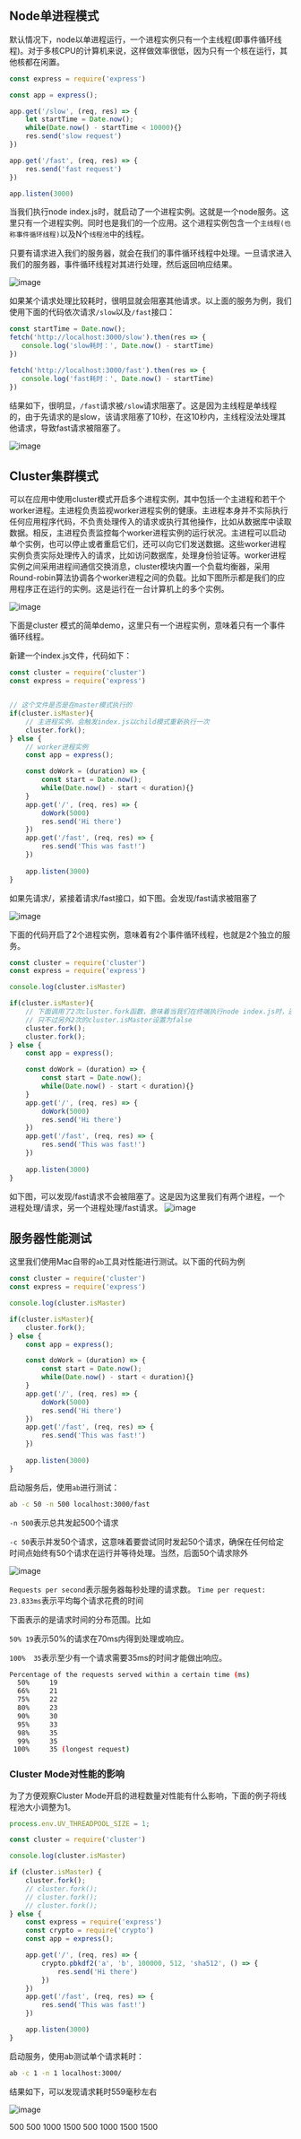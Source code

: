 ## Node单进程模式
默认情况下，node以单进程运行，一个进程实例只有一个主线程(即事件循环线程)。对于多核CPU的计算机来说，这样做效率很低，因为只有一个核在运行，其他核都在闲置。

```js
const express = require('express')

const app = express();

app.get('/slow', (req, res) => {
    let startTime = Date.now();
    while(Date.now() - startTime < 10000){}
    res.send('slow request')
})

app.get('/fast', (req, res) => {
    res.send('fast request')
})

app.listen(3000)


```

当我们执行node index.js时，就启动了一个进程实例。这就是一个node服务。这里只有一个进程实例。同时也是我们的一个应用。这个进程实例包含一个`主线程(也称事件循环线程)`以及N个`线程池`中的线程。

只要有请求进入我们的服务器，就会在我们的事件循环线程中处理。一旦请求进入我们的服务器，事件循环线程对其进行处理，然后返回响应结果。

![image](../../../imgs/cluster_01.jpg)

如果某个请求处理比较耗时，很明显就会阻塞其他请求。以上面的服务为例，我们使用下面的代码依次请求`/slow`以及`/fast`接口：
```js
const startTime = Date.now();
fetch('http://localhost:3000/slow').then(res => {
   console.log('slow耗时：', Date.now() - startTime) 
})

fetch('http://localhost:3000/fast').then(res => {
   console.log('fast耗时：', Date.now() - startTime) 
})
```

结果如下，很明显，`/fast`请求被`/slow`请求阻塞了。这是因为主线程是单线程的，由于先请求的是slow，该请求阻塞了10秒，在这10秒内，主线程没法处理其他请求，导致fast请求被阻塞了。

![image](../../../imgs/cluster_02.jpg)

## Cluster集群模式
可以在应用中使用cluster模式开启多个进程实例，其中包括一个主进程和若干个worker进程。主进程负责监视worker进程实例的健康。主进程本身并不实际执行任何应用程序代码，不负责处理传入的请求或执行其他操作，比如从数据库中读取数据。相反，主进程负责监控每个worker进程实例的运行状况。主进程可以启动单个实例，也可以停止或者重启它们，还可以向它们发送数据。这些worker进程实例负责实际处理传入的请求，比如访问数据库，处理身份验证等。worker进程实例之间采用进程间通信交换消息，cluster模块内置一个负载均衡器，采用Round-robin算法协调各个worker进程之间的负载。比如下图所示都是我们的应用程序正在运行的实例。这是运行在一台计算机上的多个实例。


![image](../../../imgs/cluster_03.jpg)


下面是cluster 模式的简单demo，这里只有一个进程实例，意味着只有一个事件循环线程。

新建一个index.js文件，代码如下：
```js
const cluster = require('cluster')
const express = require('express')


// 这个文件是否是在master模式执行的
if(cluster.isMaster){
    // 主进程实例，会触发index.js以child模式重新执行一次
    cluster.fork();
} else {
    // worker进程实例
    const app = express();

    const doWork = (duration) => {
        const start = Date.now();
        while(Date.now() - start < duration){}
    }
    app.get('/', (req, res) => {
        doWork(5000)
        res.send('Hi there')
    })
    app.get('/fast', (req, res) => {
        res.send('This was fast!')
    })
    
    app.listen(3000)
}

```

如果先请求/，紧接着请求/fast接口，如下图。会发现/fast请求被阻塞了

![image](../../../imgs/cluster_04.jpg)


下面的代码开启了2个进程实例，意味着有2个事件循环线程，也就是2个独立的服务。

```js
const cluster = require('cluster')
const express = require('express')

console.log(cluster.isMaster)

if(cluster.isMaster){
    // 下面调用了2次cluster.fork函数，意味着当我们在终端执行node index.js时，还会再额外执行2次index.js，
    // 只不过另外2次的cluster.isMaster设置为false
    cluster.fork();
    cluster.fork();
} else {
    const app = express();

    const doWork = (duration) => {
        const start = Date.now();
        while(Date.now() - start < duration){}
    }
    app.get('/', (req, res) => {
        doWork(5000)
        res.send('Hi there')
    })
    app.get('/fast', (req, res) => {
        res.send('This was fast!')
    })
    
    app.listen(3000)
}
```
如下图，可以发现/fast请求不会被阻塞了。这是因为这里我们有两个进程，一个进程处理/请求，另一个进程处理/fast请求。
![image](../../../imgs/cluster_05.jpg)


## 服务器性能测试
这里我们使用Mac自带的`ab`工具对性能进行测试。以下面的代码为例
```js
const cluster = require('cluster')
const express = require('express')

console.log(cluster.isMaster)

if(cluster.isMaster){
    cluster.fork();
} else {
    const app = express();

    const doWork = (duration) => {
        const start = Date.now();
        while(Date.now() - start < duration){}
    }
    app.get('/', (req, res) => {
        doWork(5000)
        res.send('Hi there')
    })
    app.get('/fast', (req, res) => {
        res.send('This was fast!')
    })
    
    app.listen(3000)
}
```
启动服务后，使用`ab`进行测试：

```bash
ab -c 50 -n 500 localhost:3000/fast
```
`-n 500`表示总共发起500个请求

`-c 50`表示并发50个请求，这意味着要尝试同时发起50个请求，确保在任何给定时间点始终有50个请求在运行并等待处理。当然，后面50个请求除外

![image](../../../imgs/node_51.jpg)

`Requests per second`表示服务器每秒处理的请求数。
`Time per request:   23.833ms`表示平均每个请求花费的时间

下面表示的是请求时间的分布范围。比如

 `50% 19`表示50%的请求在70ms内得到处理或响应。

 `100%  35`表示至少有一个请求需要35ms的时间才能做出响应。
```bash
Percentage of the requests served within a certain time (ms)
  50%     19
  66%     21
  75%     22
  80%     23
  90%     30
  95%     33
  98%     35
  99%     35
 100%     35 (longest request)
```

### Cluster Mode对性能的影响
为了方便观察Cluster Mode开启的进程数量对性能有什么影响，下面的例子将线程池大小调整为1。
```js
process.env.UV_THREADPOOL_SIZE = 1;

const cluster = require('cluster')

console.log(cluster.isMaster)

if (cluster.isMaster) {
    cluster.fork();
    // cluster.fork();
    // cluster.fork();
    // cluster.fork();
} else {
    const express = require('express')
    const crypto = require('crypto')
    const app = express();

    app.get('/', (req, res) => {
        crypto.pbkdf2('a', 'b', 100000, 512, 'sha512', () => {
            res.send('Hi there')
        })
    })
    app.get('/fast', (req, res) => {
        res.send('This was fast!')
    })

    app.listen(3000)
}

```
启动服务，使用ab测试单个请求耗时：

```bash
ab -c 1 -n 1 localhost:3000/
```

结果如下，可以发现请求耗时559毫秒左右

![image](../../../imgs/node_52.jpg)


500 500 1000 1500
500 1000 1500 1500